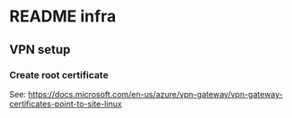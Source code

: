 # README infra

## VPN setup

### Create root certificate

See: https://docs.microsoft.com/en-us/azure/vpn-gateway/vpn-gateway-certificates-point-to-site-linux